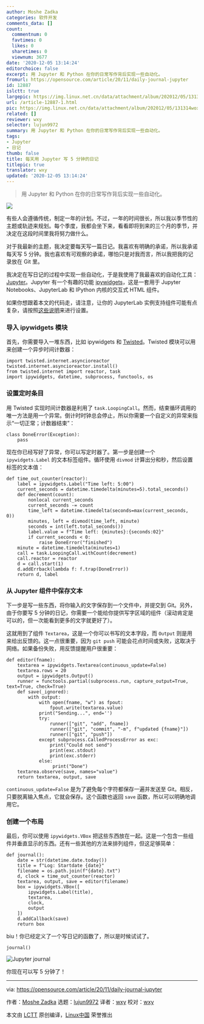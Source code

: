 ```yaml
---
author: Moshe Zadka
categories: 软件开发
comments_data: []
count:
  commentnum: 0
  favtimes: 0
  likes: 0
  sharetimes: 0
  viewnum: 3677
date: '2020-12-05 13:14:24'
editorchoice: false
excerpt: 用 Jupyter 和 Python 在你的日常写作背后实现一些自动化。
fromurl: https://opensource.com/article/20/11/daily-journal-jupyter
id: 12887
islctt: true
largepic: https://img.linux.net.cn/data/attachment/album/202012/05/131314woxpksatp2toe7tz.jpg
url: /article-12887-1.html
pic: https://img.linux.net.cn/data/attachment/album/202012/05/131314woxpksatp2toe7tz.jpg.thumb.jpg
related: []
reviewer: wxy
selector: lujun9972
summary: 用 Jupyter 和 Python 在你的日常写作背后实现一些自动化。
tags:
- Jupyter
- 日记
thumb: false
title: 每天用 Jupyter 写 5 分钟的日记
titlepic: true
translator: wxy
updated: '2020-12-05 13:14:24'
---
```



> 
> 用 Jupyter 和 Python 在你的日常写作背后实现一些自动化。
> 
> 
> 


![](/data/attachment/album/202012/05/131314woxpksatp2toe7tz.jpg)


有些人会遵循传统，制定一年的计划。不过，一年的时间很长，所以我以季节性的主题或轨迹来规划。每个季度，我都会坐下来，看看即将到来的三个月的季节，并决定在这段时间里我将努力做什么。


对于我最新的主题，我决定要每天写一篇日记。我喜欢有明确的承诺，所以我承诺每天写 5 分钟。我也喜欢有可观察的承诺，哪怕只是对我而言，所以我把我的记录放在 Git 里。


我决定在写日记的过程中实现一些自动化，于是我使用了我最喜欢的自动化工具：[Jupyter](https://jupyter.org/)。Jupyter 有一个有趣的功能 [ipywidgets](https://ipywidgets.readthedocs.io/en/latest/)，这是一套用于 Jupyter Notebooks、JupyterLab 和 IPython 内核的交互式 HTML 组件。


如果你想跟着本文的代码走，请注意，让你的 JupyterLab 实例支持组件可能有点复杂，请按照[这些说明](https://ipywidgets.readthedocs.io/en/latest/user_install.html)来进行设置。


### 导入 ipywidgets 模块


首先，你需要导入一堆东西，比如 ipywidgets 和 [Twisted](https://twistedmatrix.com/trac/)。Twisted 模块可以用来创建一个异步时间计数器：



```
import twisted.internet.asyncioreactor
twisted.internet.asyncioreactor.install()
from twisted.internet import reactor, task
import ipywidgets, datetime, subprocess, functools, os

```

### 设置定时条目


用 Twisted 实现时间计数器是利用了 `task.LoopingCall`。然而，结束循环调用的唯一方法是用一个异常。倒计时时钟总会停止，所以你需要一个自定义的异常来指示“一切正常；计数器结束”：



```
class DoneError(Exception):
    pass

```

现在你已经写好了异常，你可以写定时器了。第一步是创建一个 `ipywidgets.Label` 的文本标签组件。循环使用 `divmod` 计算出分和秒，然后设置标签的文本值：



```
def time_out_counter(reactor):
    label = ipywidgets.Label("Time left: 5:00")
    current_seconds = datetime.timedelta(minutes=5).total_seconds()
    def decrement(count):
        nonlocal current_seconds
        current_seconds -= count
        time_left = datetime.timedelta(seconds=max(current_seconds, 0))
        minutes, left = divmod(time_left, minute)
        seconds = int(left.total_seconds())
        label.value = f"Time left: {minutes}:{seconds:02}"
        if current_seconds < 0:
            raise DoneError("finished")
    minute = datetime.timedelta(minutes=1)
    call = task.LoopingCall.withCount(decrement)
    call.reactor = reactor
    d = call.start(1)
    d.addErrback(lambda f: f.trap(DoneError))
    return d, label

```

### 从 Jupyter 组件中保存文本


下一步是写一些东西，将你输入的文字保存到一个文件中，并提交到 Git。另外，由于你要写 5 分钟的日记，你需要一个能给你提供写字区域的组件（滚动肯定是可以的，但一次能看到更多的文字就更好了）。


这就用到了组件 `Textarea`，这是一个你可以书写的文本字段，而 `Output` 则是用来给出反馈的。这一点很重要，因为 `git push` 可能会花点时间或失败，这取决于网络。如果备份失败，用反馈提醒用户很重要：



```
def editor(fname):
    textarea = ipywidgets.Textarea(continuous_update=False)
    textarea.rows = 20
    output = ipywidgets.Output()
    runner = functools.partial(subprocess.run, capture_output=True, text=True, check=True)
    def save(_ignored):
        with output:
            with open(fname, "w") as fpout:
                fpout.write(textarea.value)
            print("Sending...", end='')
            try:
                runner(["git", "add", fname])
                runner(["git", "commit", "-m", f"updated {fname}"])
                runner(["git", "push"])
            except subprocess.CalledProcessError as exc:
                print("Could not send")
                print(exc.stdout)
                print(exc.stderr)
            else:
                 print("Done")
    textarea.observe(save, names="value")
    return textarea, output, save

```

`continuous_update=False` 是为了避免每个字符都保存一遍并发送至 Git。相反，只要脱离输入焦点，它就会保存。这个函数也返回 `save` 函数，所以可以明确地调用它。


### 创建一个布局


最后，你可以使用 `ipywidgets.VBox` 把这些东西放在一起。这是一个包含一些组件并垂直显示的东西。还有一些其他的方法来排列组件，但这足够简单：



```
def journal():
    date = str(datetime.date.today())
    title = f"Log: Startdate {date}"
    filename = os.path.join(f"{date}.txt")
    d, clock = time_out_counter(reactor)
    textarea, output, save = editor(filename)
    box = ipywidgets.VBox([
        ipywidgets.Label(title),
        textarea,
        clock,
        output
    ])
    d.addCallback(save)
    return box

```

biu！你已经定义了一个写日记的函数了，所以是时候试试了。



```
journal()

```

![Jupyter journal](/data/attachment/album/202012/05/131427th1adajyyyeqhrny.png "Jupyter journal")


你现在可以写 5 分钟了！




---


via: <https://opensource.com/article/20/11/daily-journal-jupyter>


作者：[Moshe Zadka](https://opensource.com/users/moshez) 选题：[lujun9972](https://github.com/lujun9972) 译者：[wxy](https://github.com/wxy) 校对：[wxy](https://github.com/wxy)


本文由 [LCTT](https://github.com/LCTT/TranslateProject) 原创编译，[Linux中国](https://linux.cn/) 荣誉推出